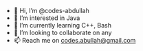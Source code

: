 - 👋 Hi, I’m @codes-abdullah
- 👀 I’m interested in Java
- 🌱 I’m currently learning C++, Bash
- 💞️ I’m looking to collaborate on any 
- 📫 Reach me on <codes.abullah@gmail.com>

<!---
codes-abdullah/codes-abdullah is a ✨ special ✨ repository because its `README.md` (this file) appears on your GitHub profile.
You can click the Preview link to take a look at your changes.
--->
